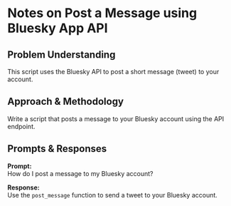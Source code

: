 # Notes on Post a Message using Bluesky App API

## Problem Understanding
This script uses the Bluesky API to post a short message (tweet) to your account.

## Approach & Methodology
Write a script that posts a message to your Bluesky account using the API endpoint.

## Prompts & Responses
**Prompt:**  
How do I post a message to my Bluesky account?

**Response:**  
Use the `post_message` function to send a tweet to your Bluesky account.
